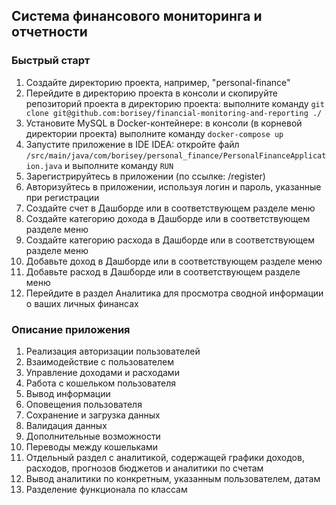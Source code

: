 ## Система финансового мониторинга и отчетности

### Быстрый старт
1. Создайте директорию проекта, например, "personal-finance"
2. Перейдите в директорию проекта в консоли и скопируйте репозиторий проекта в директорию проекта: выполните команду `git clone git@github.com:borisey/financial-monitoring-and-reporting ./`
3. Установите MySQL в Docker-контейнере: в консоли (в корневой директории проекта) выполните команду `docker-compose up`
4. Запустите приложение в IDE IDEA: откройте файл `/src/main/java/com/borisey/personal_finance/PersonalFinanceApplication.java` и выполните команду `RUN`
5. Зарегистрируйтесь в приложении (по ссылке: /register)
6. Авторизуйтесь в приложении, используя логин и пароль, указанные при регистрации
7. Создайте счет в Дашборде или в соответствующем разделе меню
8. Создайте категорию дохода в Дашборде или в соответствующем разделе меню
9. Создайте категорию расхода в Дашборде или в соответствующем разделе меню
10. Добавьте доход в Дашборде или в соответствующем разделе меню
11. Добавьте расход в Дашборде или в соответствующем разделе меню
12. Перейдите в раздел Аналитика для просмотра сводной информации о ваших личных финансах

### Описание приложения
1. Реализация авторизации пользователей
2. Взаимодействие с пользователем
3. Управление доходами и расходами
4. Работа с кошельком пользователя
5. Вывод информации
6. Оповещения пользователя
7. Сохранение и загрузка данных
8. Валидация данных
9. Дополнительные возможности
10. Переводы между кошельками
11. Отдельный раздел с аналитикой, содержащей графики доходов, расходов, прогнозов бюджетов и аналитики по счетам
12. Вывод аналитики по конкретным, указанным пользователем, датам
13. Разделение функционала по классам